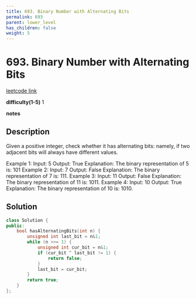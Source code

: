 ```yaml
---
title: 693. Binary Number with Alternating Bits
permalink: 693
parent: lower_level
has_children: false
weight: 5
---
```

# 693. Binary Number with Alternating Bits
[leetcode link](https://leetcode.com/problems/binary-number-with-alternating-bits/)

**difficulty(1-5)** 
1

**notes**   


## Description
Given a positive integer, check whether it has alternating bits: namely, if two adjacent bits will always have different values.

Example 1:
Input: 5
Output: True
Explanation:
The binary representation of 5 is: 101
Example 2:
Input: 7
Output: False
Explanation:
The binary representation of 7 is: 111.
Example 3:
Input: 11
Output: False
Explanation:
The binary representation of 11 is: 1011.
Example 4:
Input: 10
Output: True
Explanation:
The binary representation of 10 is: 1010.


## Solution
```c++
class Solution {
public:
    bool hasAlternatingBits(int n) {
        unsigned int last_bit = n&1;
        while (n >>= 1) {
            unsigned int cur_bit = n&1;
            if (cur_bit ^ last_bit != 1) {
                return false;
            }
            last_bit = cur_bit;
        }
        return true;
    }
};
```

<!-- 
Default label
{: .label }

Blue label
{: .label .label-blue }

Stable
{: .label .label-green }

New release
{: .label .label-purple }

Coming soon
{: .label .label-yellow }

Deprecated
{: .label .label-red } -->
